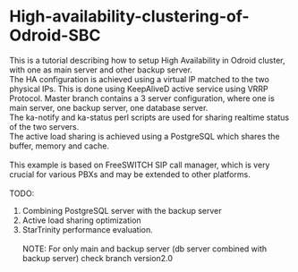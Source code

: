 # High-availability-clustering-of-Odroid-SBC
This is a tutorial describing how to setup High Availability in Odroid cluster, with one as main server and other backup server. <br />
The HA configuration is achieved using a virtual IP matched to the two physical IPs. This is done using KeepAliveD active service using VRRP Protocol. Master branch contains a 3 server configuration, where one is main server, one backup server, one database server. <br />
The ka-notify and ka-status perl scripts are used for sharing realtime status of the two servers. <br />
The active load sharing is achieved using a PostgreSQL which shares the buffer, memory and cache. <br /> <br />
This example is based on FreeSWITCH SIP call manager, which is very crucial for various PBXs and may be extended to other platforms.<br /><br />
TODO:<br />
1. Combining PostgreSQL server with the backup server <br />
2. Active load sharing optimization <br />
3. StarTrinity performance evaluation.
<br /><br />
NOTE: For only main and backup server (db server combined with backup server) check branch version2.0
